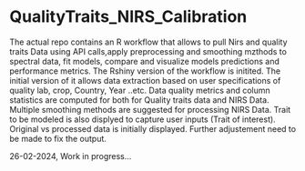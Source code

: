 # QualityTraits_NIRS_Calibration

The actual repo contains an R workflow that allows to pull Nirs and quality traits Data using API calls,apply preprocessing and smoothing mzthods to spectral data, fit models, compare and visualize models predictions and performance metrics.
The Rshiny version of the workflow is initited. The initial version of it allows data extraction based on user specifications of quality lab, crop, Country, Year ..etc. Data quality metrics and column statistics are computed for both for Quality traits data and NIRS Data.
Multiple smoothing methods are suggested for processing NIRS Data. Trait to be modeled is also displyed to capture user inputs (Trait of interest). 
Original vs processed data is initially displayed. Further adjustement need to be made to fix the output.

26-02-2024, Work in progress...




